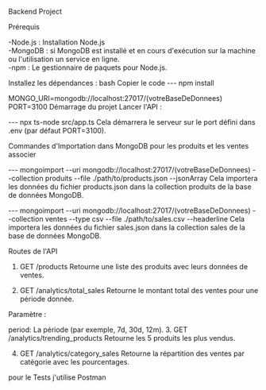 Backend Project

Prérequis

-Node.js : Installation Node.js  
-MongoDB : si MongoDB est installé et en cours d'exécution sur la machine ou l'utilisation un service en ligne.        
-npm : Le gestionnaire de paquets pour Node.js.

Installez les dépendances :
bash
Copier le code
---  npm install

MONGO_URI=mongodb://localhost:27017/(votreBaseDeDonnees)
PORT=3100
Démarrage du projet
Lancer l'API :

---  npx ts-node src/app.ts
Cela démarrera le serveur sur le port défini dans  .env (par défaut PORT=3100).

Commandes d'Importation dans MongoDB pour les produits et les ventes associer 

---  mongoimport --uri mongodb://localhost:27017/(votreBaseDeDonnees) --collection produits --file ./path/to/products.json --jsonArray
Cela importera les données du fichier products.json dans la collection produits de la base de données MongoDB.

---  mongoimport --uri mongodb://localhost:27017/(votreBaseDeDonnees) --collection ventes --type csv --file ./path/to/sales.csv --headerline
Cela importera les données du fichier sales.json dans la collection sales de la base de données MongoDB.

Routes de l'API
1. GET /products
Retourne une liste des produits avec leurs données de ventes.

2. GET /analytics/total_sales
Retourne le montant total des ventes pour une période donnée.

Paramètre :

period: La période (par exemple, 7d, 30d, 12m).
3. GET /analytics/trending_products
Retourne les 5 produits les plus vendus.

4. GET /analytics/category_sales
Retourne la répartition des ventes par catégorie avec les pourcentages.

pour le Tests j'utilise
Postman 
